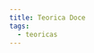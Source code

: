 ```yaml
---
title: Teorica Doce
tags: 
  - teoricas
---
```


<!--
## Secuenciación y ensamblado de genomas 
 Clase teórica sobre métodos de secuenciación, ensamblado de genomas, mapeo de lecturas contra referencia, etc. Valores de calidad de base, cálculo de coberturas, algoritmos.

 La clase es una clase grabada de la cursada 2021. Los videos están divididos en 2 partes. 

 * :fontawesome-regular-file-pdf: [Slides](genomeSequencingAssemblyReadMapping2021.pdf) 
 
 ![type:video](https://www.youtube.com/embed/eRglCoG811M) 
 ![type:video](https://www.youtube.com/embed/QtTQVbGhgJo)

## Material de lectura y consulta

  * :fontawesome-regular-file-pdf: Compeau PEC, Pevzner PA, Tesler G. How to apply de Bruijn graphs to genome assembly. Nature Biotechnol 29: 987, 2011. [PDF de estudio.](compeau_11_debruijn.pdf)
  * :fontawesome-regular-file-pdf: Nagarajan, N., & Pop, M. (2013). Sequence assembly demystified. Nature Reviews Genetics, 14(3), 157–167. doi:10.1038/nrg3367. [PDF de estudio.](nagarajan2013.pdf)
  * :fontawesome-regular-file-pdf: Rice, E. S., & Green, R. E. (2018). New Approaches for Genome Assembly and Scaffolding. Annual Review of Animal Biosciences, 7(1). doi:10.1146/annurev-animal-020518-115344. [PDF de estudio.](rice2018.pdf)
  * :paperclip: Ribeiro FJ, Przybylski D, Yin S, et al. Finished bacterial genomes from shotgun sequence data. Genome Res. 2012 Nov;22(11):2270-7. [doi:10.1101/gr.141515.112](https://doi.org/10.1101/gr.141515.112). PMID: 22829535; PMCID: PMC3483556.
  
-->